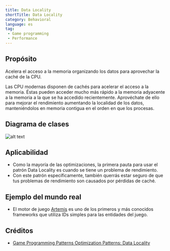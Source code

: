 ```yaml
---
title: Data Locality
shortTitle: Data Locality
category: Behavioral
language: es
tag:
 - Game programming
 - Performance
---
```


## Propósito
Acelera el acceso a la memoria organizando los datos para aprovechar la caché de la CPU.

Las CPU modernas disponen de cachés para acelerar el acceso a la memoria. Éstas pueden acceder mucho más rápido a la memoria adyacente a la memoria a la que se ha accedido recientemente. Aprovéchate de ello para mejorar el rendimiento aumentando la localidad de los datos, manteniéndolos en memoria contigua en el orden en que los procesas.

## Diagrama de clases
![alt text](./etc/data-locality.urm.png "Data Locality pattern class diagram")

## Aplicabilidad

* Como la mayoría de las optimizaciones, la primera pauta para usar el patrón Data Locality es cuando se tiene un problema de rendimiento.
* Con este patrón específicamente, también querrás estar seguro de que tus problemas de rendimiento son causados por pérdidas de caché.

## Ejemplo del mundo real

* El motor de juego [Artemis](http://gamadu.com/artemis/) es uno de los primeros y más conocidos frameworks que utiliza IDs simples para las entidades del juego.

## Créditos

* [Game Programming Patterns Optimization Patterns: Data Locality](http://gameprogrammingpatterns.com/data-locality.html)